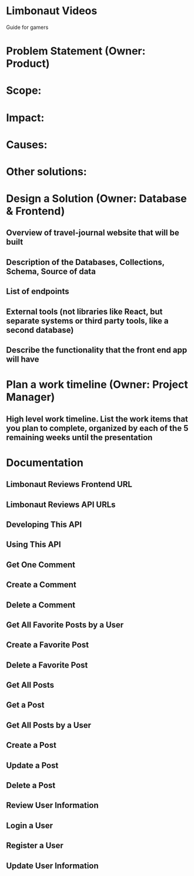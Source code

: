 # Limbonaut Videos
Guide for gamers

# Problem Statement (Owner: Product)
# Scope:

# Impact: 

# Causes: 

# Other solutions: 

# Design a Solution (Owner: Database & Frontend)

## Overview of travel-journal website that will be built

## Description of the Databases, Collections, Schema, Source of data

## List of endpoints

## External tools (not libraries like React, but separate systems or third party tools, like a second database)

## Describe the functionality that the front end app will have

# Plan a work timeline (Owner: Project Manager)
## High level work timeline. List the work items that you plan to complete, organized by each of the 5 remaining weeks until the presentation

# Documentation

## Limbonaut Reviews Frontend URL

## Limbonaut Reviews API URLs

## Developing This API

## Using This API

## Get One Comment

## Create a Comment

## Delete a Comment

## Get All Favorite Posts by a User

## Create a Favorite Post

## Delete a Favorite Post

## Get All Posts

## Get a Post

## Get All Posts by a User

## Create a Post

## Update a Post

## Delete a Post

## Review User Information

## Login a User

## Register a User

## Update User Information
